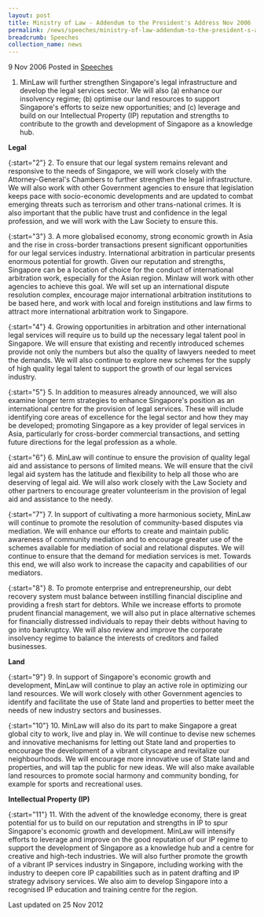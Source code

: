 ```yaml
---
layout: post
title: Ministry of Law - Addendum to the President's Address Nov 2006
permalink: /news/speeches/ministry-of-law-addendum-to-the-president-s-address-nov-2006
breadcrumb: Speeches
collection_name: news
---
```



9 Nov 2006 Posted in [Speeches](/news/speeches)

1. MinLaw will further strengthen Singapore's legal infrastructure and develop the legal services sector. We will also (a) enhance our insolvency regime; (b) optimise our land resources to support Singapore's efforts to seize new opportunities; and (c) leverage and build on our Intellectual Property (IP) reputation and strengths to contribute to the growth and development of Singapore as a knowledge hub.

**Legal** 

{:start="2"}
2. To ensure that our legal system remains relevant and responsive to the needs of Singapore, we will work closely with the Attorney-General's Chambers to further strengthen the legal infrastructure. We will also work with other Government agencies to ensure that legislation keeps pace with socio-economic developments and are updated to combat emerging threats such as terrorism and other trans-national crimes. It is also important that the public have trust and confidence in the legal profession, and we will work with the Law Society to ensure this.

{:start="3"}
3. A more globalised economy, strong economic growth in Asia and the rise in cross-border transactions present significant opportunities for our legal services industry. International arbitration in particular presents enormous potential for growth. Given our reputation and strengths, Singapore can be a location of choice for the conduct of international arbitration work, especially for the Asian region. Minlaw will work with other agencies to achieve this goal. We will set up an international dispute resolution complex, encourage major international arbitration institutions to be based here, and work with local and foreign institutions and law firms to attract more international arbitration work to Singapore.

{:start="4"}
4. Growing opportunities in arbitration and other international legal services will require us to build up the necessary legal talent pool in Singapore. We will ensure that existing and recently introduced schemes provide not only the numbers but also the quality of lawyers needed to meet the demands. We will also continue to explore new schemes for the supply of high quality legal talent to support the growth of our legal services industry.

{:start="5"}
5. In addition to measures already announced, we will also examine longer term strategies to enhance Singapore's position as an international centre for the provision of legal services. These will include identifying core areas of excellence for the legal sector and how they may be developed; promoting Singapore as a key provider of legal services in Asia, particularly for cross-border commercial transactions, and setting future directions for the legal profession as a whole.

{:start="6"}
6. MinLaw will continue to ensure the provision of quality legal aid and assistance to persons of limited means. We will ensure that the civil legal aid system has the latitude and flexibility to help all those who are deserving of legal aid. We will also work closely with the Law Society and other partners to encourage greater volunteerism in the provision of legal aid and assistance to the needy.

{:start="7"}
7. In support of cultivating a more harmonious society, MinLaw will continue to promote the resolution of community-based disputes via mediation. We will enhance our efforts to create and maintain public awareness of community mediation and to encourage greater use of the schemes available for mediation of social and relational disputes. We will continue to ensure that the demand for mediation services is met. Towards this end, we will also work to increase the capacity and capabilities of our mediators.

{:start="8"}
8. To promote enterprise and entrepreneurship, our debt recovery system must balance between instilling financial discipline and providing a fresh start for debtors. While we increase efforts to promote prudent financial management, we will also put in place alternative schemes for financially distressed individuals to repay their debts without having to go into bankruptcy. We will also review and improve the corporate insolvency regime to balance the interests of creditors and failed businesses.

**Land**

{:start="9"}
9. In support of Singapore's economic growth and development, MinLaw will continue to play an active role in optimizing our land resources. We will work closely with other Government agencies to identify and facilitate the use of State land and properties to better meet the needs of new industry sectors and businesses.

{:start="10"}
10. MinLaw will also do its part to make Singapore a great global city to work, live and play in. We will continue to devise new schemes and innovative mechanisms for letting out State land and properties to encourage the development of a vibrant cityscape and revitalize our neighbourhoods. We will encourage more innovative use of State land and properties, and will tap the public for new ideas. We will also make available land resources to promote social harmony and community bonding, for example for sports and recreational uses.

**Intellectual Property (IP)**

{:start="11"}
11. With the advent of the knowledge economy, there is great potential for us to build on our reputation and strengths in IP to spur Singapore's economic growth and development. MinLaw will intensify efforts to leverage and improve on the good reputation of our IP regime to support the development of Singapore as a knowledge hub and a centre for creative and high-tech industries. We will also further promote the growth of a vibrant IP services industry in Singapore, including working with the industry to deepen core IP capabilities such as in patent drafting and IP strategy advisory services. We also aim to develop Singapore into a recognised IP education and training centre for the region.


<p class="right-side-updated">Last updated on 25 Nov 2012</p>
